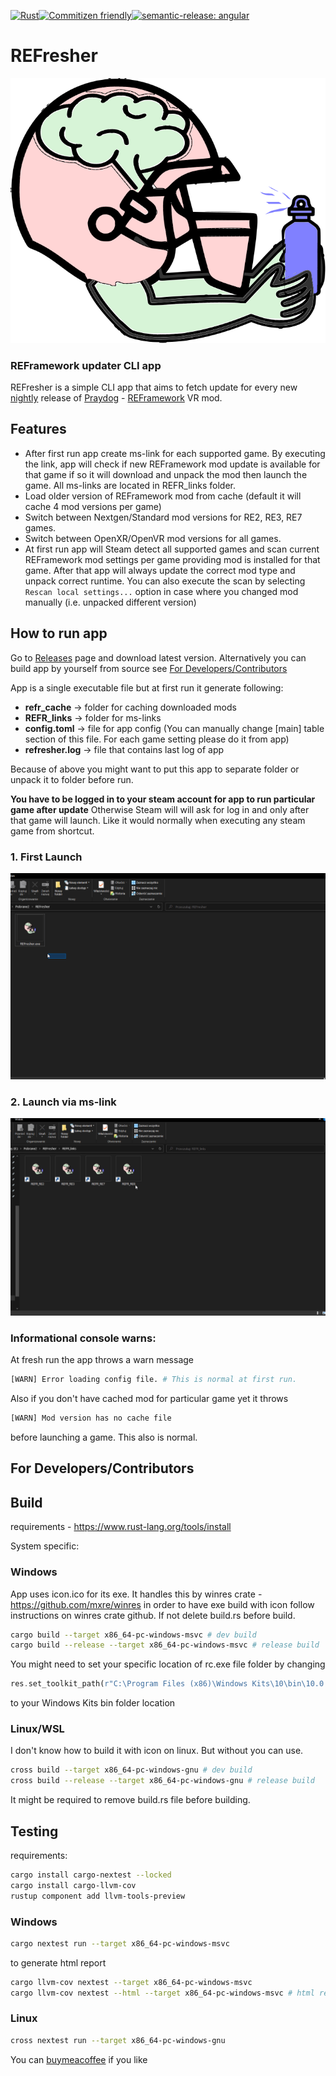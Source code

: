 [![Rust](https://github.com/lukaskwkw/reframework-updater/actions/workflows/rust.yml/badge.svg)](https://github.com/lukaskwkw/reframework-updater/actions/workflows/rust.yml)[![Commitizen friendly](https://img.shields.io/badge/commitizen-friendly-brightgreen.svg)](http://commitizen.github.io/cz-cli/)[![semantic-release: angular](https://img.shields.io/badge/semantic--release-angular-e10079?logo=semantic-release)](https://github.com/semantic-release/semantic-release)

# REFresher

![alt text](zombie.svg "Zombie")

### REFramework updater CLI app

REFresher is a simple CLI app that aims
to fetch update for every new [nightly](https://github.com/praydog/REFramework-nightly/releases) release of [Praydog](https://www.patreon.com/praydog) - [REFramework](https://github.com/praydog/REFramework) VR mod.

## Features

- After first run app create ms-link for each supported game. By executing the link, app will check if new REFramework mod update is available for that game if so it will download and unpack the mod then launch the game. All ms-links are located in REFR_links folder.
- Load older version of REFramework mod from cache (default it will cache 4 mod versions per game)
- Switch between Nextgen/Standard mod versions for RE2, RE3, RE7 games.
- Switch between OpenXR/OpenVR mod versions for all games.
- At first run app will Steam detect all supported games and scan current REFramework mod settings per game providing mod is installed for that game. After that app will always update the correct mod type and unpack correct runtime. You can also execute the scan by selecting `Rescan local settings...` option in case where you changed mod manually (i.e. unpacked different version)

## How to run app

Go to [Releases](https://github.com/lukaskwkw/reframework-updater/releases) page and download latest version. Alternatively you can build app by yourself from source see [For Developers/Contributors](#for-developerscontributors)

App is a single executable file but at first run it generate following:

- **refr_cache** -> folder for caching downloaded mods
- **REFR_links** -> folder for ms-links
- **config.toml** -> file for app config (You can manually change [main] table section of this file. For each game setting
  please do it from app)
- **refresher.log** -> file that contains last log of app

Because of above you might want to put this app to separate folder or unpack it to folder before run.

**You have to be logged in to your steam account for app to run particular game after update** Otherwise Steam will will ask for log in and only after that game will launch. Like it would normally when executing any steam game from shortcut.
### 1. First Launch

![Fresh app launch](fresh_run.gif "Fresh app launch")

### 2. Launch via ms-link

![Launch via ms-link](ms-link-run.gif "Launch via ms-link")

### Informational console warns:

At fresh run the app throws a warn message

```sh
[WARN] Error loading config file. # This is normal at first run.
```

Also if you don't have cached mod for particular game yet it throws

```sh
[WARN] Mod version has no cache file
```

before launching a game. This also is normal.

## For Developers/Contributors

## Build

requirements - https://www.rust-lang.org/tools/install

System specific:

### Windows

App uses icon.ico for its exe. It handles this by winres crate - https://github.com/mxre/winres in order to have exe build with icon follow instructions on winres crate github. If not delete build.rs before build.

```sh
cargo build --target x86_64-pc-windows-msvc # dev build
cargo build --release --target x86_64-pc-windows-msvc # release build
```

You might need to set your specific location of rc.exe file folder by changing

```rs
res.set_toolkit_path(r"C:\Program Files (x86)\Windows Kits\10\bin\10.0.22621.0\x64");
```

to your Windows Kits bin folder location

### Linux/WSL

I don't know how to build it with icon on linux. But without you can use.

```sh
cross build --target x86_64-pc-windows-gnu # dev build
cross build --release --target x86_64-pc-windows-gnu # release build
```

It might be required to remove build.rs file before building.

## Testing

requirements:

```sh
cargo install cargo-nextest --locked
cargo install cargo-llvm-cov
rustup component add llvm-tools-preview
```

### Windows

```sh
cargo nextest run --target x86_64-pc-windows-msvc
```

to generate html report

```sh
cargo llvm-cov nextest --target x86_64-pc-windows-msvc
cargo llvm-cov nextest --html --target x86_64-pc-windows-msvc # html report -> output target\llvm-cov\html
```

### Linux

```sh
cross nextest run --target x86_64-pc-windows-gnu
```

You can [buymeacoffee](https://www.buymeacoffee.com/luk92k) if you like
